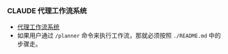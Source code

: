 ### CLAUDE 代理工作流系统
- [代理工作流系统](./README.md)
- 如果用户通过 `/planner` 命令来执行工作流，那就必须按照 `./README.md` 中的步骤走。